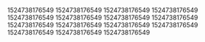 1524738176549
1524738176549
1524738176549
1524738176549
1524738176549
1524738176549
1524738176549
1524738176549
1524738176549
1524738176549
1524738176549
1524738176549
1524738176549
1524738176549
1524738176549